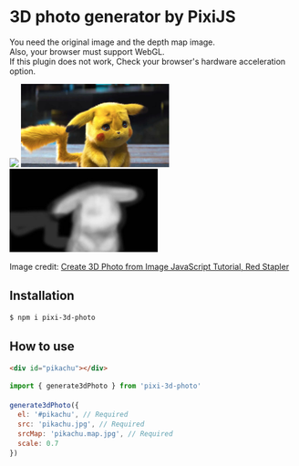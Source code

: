 # 3D photo generator by PixiJS

You need the original image and the depth map image.<br />
Also, your browser must support WebGL.<br />
If this plugin does not work, Check your browser's hardware acceleration option.

<img src="https://github.com/ParkYoungWoong/pixi-3d-photo/blob/master/assets/sample.gif" width="500" /> 

<img src="https://github.com/ParkYoungWoong/pixi-3d-photo/blob/master/assets/pikachu.jpg" width="260" />
<img src="https://github.com/ParkYoungWoong/pixi-3d-photo/blob/master/assets/pikachu.map.jpg" width="260" />

Image credit: [Create 3D Photo from Image JavaScript Tutorial, Red Stapler](https://redstapler.co/3d-photo-from-image-javascript-tutorial)

## Installation

```bash
$ npm i pixi-3d-photo
```

## How to use

```html
<div id="pikachu"></div>
```

```js
import { generate3dPhoto } from 'pixi-3d-photo'

generate3dPhoto({
  el: '#pikachu', // Required
  src: 'pikachu.jpg', // Required
  srcMap: 'pikachu.map.jpg', // Required
  scale: 0.7 
})
```
